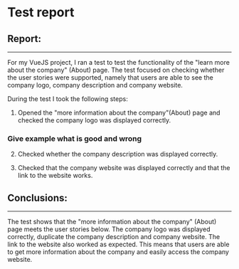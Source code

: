 # Test report
## Report:
***
For my VueJS project, I ran a test to test the functionality of the "learn more about the company" (About) page. The test focused on checking whether the user stories were supported, namely that users are able to see the company logo, company description and company website.

During the test I took the following steps:

1. Opened the "more information about the company"(About) page and checked the company logo was displayed correctly.

### Give example what is good and wrong 

2. Checked whether the company description was displayed correctly.
    
3. Checked that the company website was displayed correctly and that the link to the website works.
    

## Conclusions:
***
The test shows that the "more information about the company" (About) page meets the user stories below. The company logo was displayed correctly, duplicate the company description and company website. The link to the website also worked as expected. This means that users are able to get more information about the company and easily access the company website.

